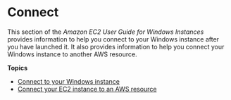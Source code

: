# Connect<a name="connect"></a>

This section of the *Amazon EC2 User Guide for Windows Instances* provides information to help you connect to your Windows instance after you have launched it\. It also provides information to help you connect your Windows instance to another AWS resource\.

**Topics**
+ [Connect to your Windows instance](connecting_to_windows_instance.md)
+ [Connect your EC2 instance to an AWS resource](connect-instance-to-resources.md)